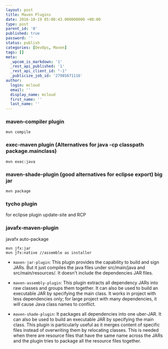 ```yaml
---
layout: post
title: Maven Plugins
date: 2016-10-19 05:00:43.000000000 +08:00
type: post
parent_id: '0'
published: true
password: ''
status: publish
categories: [DevOps, Maven]
tags: []
meta:
  _wpcom_is_markdown: '1'
  _rest_api_published: '1'
  _rest_api_client_id: "-1"
  _publicize_job_id: '27985671116'
author:
  login: mcloud
  email: ''
  display_name: mcloud
  first_name: ''
  last_name: ''
---
```


### maven-compiler plugin 
```
mvn compile
```
### exec-maven plugin (Alternatives for java -cp classpath package.mainclass)
```
mvn exec:java 
``` 

### maven-shade-plugin (good alternatives for eclipse export) big jar
```
mvn package 
```

### tycho plugin 
for eclipse plugin update-site and RCP

### javafx-maven-plugin
javafx auto-package
```
mvn jfx:jar
mvn jfx:native //assemble as installer
```

* `maven-jar-plugin`: This plugin provides the capability to build and sign JARs. But it just compiles the java files under src/main/java and src/main/resources/. It doesn't include the dependencies JAR files.

* `maven-assembly-plugin`: This plugin extracts all dependency JARs into raw classes and groups them together. It can also be used to build an executable JAR by specifying the main class. It works in project with less dependencies only; for large project with many dependencies, it will cause Java class names to conflict.

* `maven-shade-plugin`: It packages all dependencies into one uber-JAR. It can also be used to build an executable JAR by specifying the main class. This plugin is particularly useful as it merges content of specific files instead of overwriting them by relocating classes. This is needed when there are resource files that have the same name across the JARs and the plugin tries to package all the resource files together.
